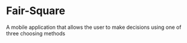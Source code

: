 # Fair-Square
A mobile application that allows the user to make decisions using one of three choosing methods
